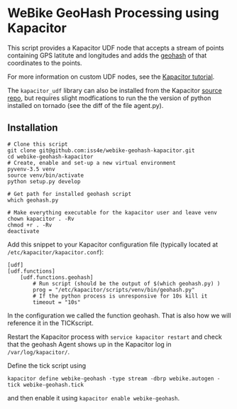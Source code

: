 # WeBike GeoHash Processing using Kapacitor

This script provides a Kapacitor UDF node that accepts a stream of points containing GPS latitute and longitudes and 
adds the [geohash](https://pypi.python.org/pypi/python-geohash/0.8.5) of that coordinates to the points.

For more information on custom UDF nodes, see the 
[Kapacitor tutorial](https://docs.influxdata.com/kapacitor/v1.1/examples/anomaly_detection/).

The `kapacitor_udf` library can also be installed from the Kapacitor 
[source repo](https://github.com/influxdata/kapacitor/tree/master/udf/agent/py/), but requires slight modfications to run the the version of python installed on tornado (see the diff of the file agent.py).

## Installation

~~~
# Clone this script
git clone git@github.com:iss4e/webike-geohash-kapacitor.git
cd webike-geohash-kapacitor
# Create, enable and set-up a new virtual environment
pyvenv-3.5 venv
source venv/bin/activate
python setup.py develop

# Get path for installed geohash script
which geohash.py

# Make everything executable for the kapacitor user and leave venv
chown kapacitor . -Rv
chmod +r . -Rv
deactivate
~~~

Add this snippet to your Kapacitor configuration file (typically located at `/etc/kapacitor/kapacitor.conf`):
~~~
[udf]
[udf.functions]
    [udf.functions.geohash]
        # Run script (should be the output of $(which geohash.py) )
        prog = "/etc/kapacitor/scripts/venv/bin/geohash.py"
        # If the python process is unresponsive for 10s kill it
        timeout = "10s"
~~~

In the configuration we called the function geohash. That is also how we will reference it in the TICKscript.

Restart the Kapacitor process with `service kapacitor restart` and check that the geohash Agent shows up in the 
Kapacitor log in `/var/log/kapacitor/`.

Define the tick script using 
~~~
kapacitor define webike-geohash -type stream -dbrp webike.autogen -tick webike-geohash.tick
~~~
and then enable it using `kapacitor enable webike-geohash`.
